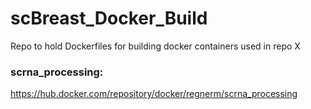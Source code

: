 # scBreast_Docker_Build
Repo to hold Dockerfiles for building docker containers used in repo X

### scrna_processing:
https://hub.docker.com/repository/docker/regnerm/scrna_processing
